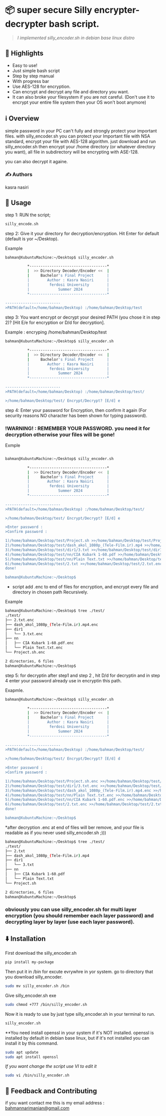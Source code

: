 # 📦 super secure Silly encrypter-decrypter bash script.


> *I implemented silly_encoder.sh in debian base linux distro*


## 🌟 Highlights

- Easy to use!
- Just simple bash script
- Step by step manual
- With progress bar
- Use AES-128 for encryption.
- Can encrypt and decrypt any file and directory you want.
- It can also broke your filesystem if you are not careful. (Don't use it to encrypt your entire file system then your OS won't boot anymore)


## ℹ️ Overview

simple password in your PC can't fully and strongly protect your important files.
with silly_encoder.sh you can protect your Important file with NSA standard, encrypt your file with AES-128 algorithm.
just download and run silly_encoder.sh then encrypt your  /home directory (or whatever directory you want), all file in subdirectory will be encrypting with ASE-128.

you can also decrypt it againe.


### ✍️ Authors

kasra nasiri


## 🚀 Usage

step 1: RUN the script;
```bash
silly_encode.sh
```

step 2: Give it your directory for decryption/encryption. Hit Enter for default (default is yor ~/Desktop).

Example
```bash
bahman@XubuntuMachine:~/Desktop$ silly_encoder.sh 

          *-----------------------------------*
          |  >> Directory Decoder/Encoder <<  |  
          |     Bachelor's Final Project      |  
          |        Author : Kasra Nasiri      |  
          |         ferdosi University        |  
          |             Summer 2024           |  
          *-----------------------------------*
 
-------------------------
>PATH(default=/home/bahman/Desktop) :/home/bahman/Desktop/test
```
step 3: You want encrypt or decrypt your desired PATH (you chose it in step 2)?  [Hit E/e for encryption or D/d for decryption].

Example : encryping /home/bahman/Desktop/test
```bash
bahman@XubuntuMachine:~/Desktop$ silly_encoder.sh 

          *-----------------------------------*
          |  >> Directory Decoder/Encoder <<  |  
          |     Bachelor's Final Project      |  
          |        Author : Kasra Nasiri      |  
          |         ferdosi University        |  
          |             Summer 2024           |  
          *-----------------------------------*
 
-------------------------
>PATH(default=/home/bahman/Desktop) :/home/bahman/Desktop/test/

>/home/bahman/Desktop/test/ Encrypt/Decrypt? [E/d] e

```
step 4: Enter your password for Encryption, then confirm it again (For security reasons NO character has been shown for typing password).

### !WARNING! : REMEMBER YOUR PASSWORD. you need it for decryption otherwise your files will be gone!

Exmple

```bash

bahman@XubuntuMachine:~/Desktop$ silly_encoder.sh 

          *-----------------------------------*
          |  >> Directory Decoder/Encoder <<  |  
          |     Bachelor's Final Project      |  
          |        Author : Kasra Nasiri      |  
          |         ferdosi University        |  
          |             Summer 2024           |  
          *-----------------------------------*
 
-------------------------
>PATH(default=/home/bahman/Desktop) :/home/bahman/Desktop/test/

>/home/bahman/Desktop/test/ Encrypt/Decrypt? [E/d] e

>Enter password : 
>Confirm password : 

1)/home/bahman/Desktop/test/Project.sh >>/home/bahman/Desktop/test/Project.sh.enc
2)/home/bahman/Desktop/test/dash_akol_1080p_(Tele-Film.ir).mp4 >>/home/bahman/Desktop/test/dash_akol_1080p_(Tele-Film.ir).mp4.enc
3)/home/bahman/Desktop/test/dir1/3.txt >>/home/bahman/Desktop/test/dir1/3.txt.enc
4)/home/bahman/Desktop/test/nn/CIA Kubark 1-60.pdf >>/home/bahman/Desktop/test/nn/CIA Kubark 1-60.pdf.enc
5)/home/bahman/Desktop/test/nn/Plain Text.txt >>/home/bahman/Desktop/test/nn/Plain Text.txt.enc
6)/home/bahman/Desktop/test/2.txt >>/home/bahman/Desktop/test/2.txt.enc
done!

bahman@XubuntuMachine:~/Desktop$ 

```
* script add .enc to end of files for encryption, and encrypt every file and directory in chosen path Recursively.
  
Example
```bash
bahman@XubuntuMachine:~/Desktop$ tree ./test/
./test/
├── 2.txt.enc
├── dash_akol_1080p_(Tele-Film.ir).mp4.enc
├── dir1
│   └── 3.txt.enc
├── nn
│   ├── CIA Kubark 1-60.pdf.enc
│   └── Plain Text.txt.enc
└── Project.sh.enc

2 directories, 6 files
bahman@XubuntuMachine:~/Desktop$ 
```

step 5: for decryptin after step1 and step 2 , hit D/d for decryptin and in step 4 enter your password already use in encryptin this path.

Exapmle.

```bash
bahman@XubuntuMachine:~/Desktop$ silly_encoder.sh 

          *-----------------------------------*
          |  >> Directory Decoder/Encoder <<  |  
          |     Bachelor's Final Project      |  
          |        Author : Kasra Nasiri      |  
          |         ferdosi University        |  
          |             Summer 2024           |  
          *-----------------------------------*
 
-------------------------
>PATH(default=/home/bahman/Desktop) :/home/bahman/Desktop/test/

>/home/bahman/Desktop/test/ Encrypt/Decrypt? [E/d] d

>Enter password : 
>Confirm password : 

1)/home/bahman/Desktop/test/Project.sh.enc >>/home/bahman/Desktop/test/Project.sh 
2)/home/bahman/Desktop/test/dir1/3.txt.enc >>/home/bahman/Desktop/test/dir1/3.txt 
3)/home/bahman/Desktop/test/dash_akol_1080p_(Tele-Film.ir).mp4.enc >>/home/bahman/Desktop/test/dash_akol_1080p_(Tele-Film.ir).mp4 
4)/home/bahman/Desktop/test/nn/Plain Text.txt.enc >>/home/bahman/Desktop/test/nn/Plain Text.txt 
5)/home/bahman/Desktop/test/nn/CIA Kubark 1-60.pdf.enc >>/home/bahman/Desktop/test/nn/CIA Kubark 1-60.pdf 
6)/home/bahman/Desktop/test/2.txt.enc >>/home/bahman/Desktop/test/2.txt 
done!

bahman@XubuntuMachine:~/Desktop$ 

```

*after decryption .enc at end of files will ber remove, and your file is readable as if you never used silly_encoder.sh ;)))

```bash
bahman@XubuntuMachine:~/Desktop$ tree ./test/
./test/
├── 2.txt
├── dash_akol_1080p_(Tele-Film.ir).mp4
├── dir1
│   └── 3.txt
├── nn
│   ├── CIA Kubark 1-60.pdf
│   └── Plain Text.txt
└── Project.sh

2 directories, 6 files
bahman@XubuntuMachine:~/Desktop$
```

### obviously you can use silly_encoder.sh for multi layer encryption (you should remember each layer password) and decrypting layer by layer (use each layer password).


## ⬇️ Installation 

First download the silly_encoder.sh 

```bash
pip install my-package
```

Then put it in /bin for excute evrywhre in yor system.
go to directory that you download silly_encoder.

```bash
sudo mv silly_encoder.sh /bin 
```

Give silly_encoder.sh exe 

```bash
sudo chmod +777 /bin/silly_encoder.sh
```

Now it is ready to use by just type silly_encoder.sh in your terminal to run.

```bash
silly_encoder.sh
```

**You need install openssl in your system if it's NOT installed. 
openssl is installed by default in debian base linux, but if it's not installed you can install it by this command.

```bash
sudo apt update
sudo apt install openssl
```

*If you want change the script use VI to edit it*
```bash
sudo vi /bin/silly_encoder.sh
```

## 💭 Feedback and Contributing

if you want contact me this is my email address : bahmannarimanian@gmail.com


